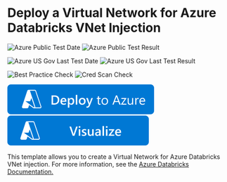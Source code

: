 # Deploy a Virtual Network for Azure Databricks VNet Injection

![Azure Public Test Date](https://azurequickstartsservice.blob.core.windows.net/badges/quickstarts/microsoft.databricks/databricks-vnet-for-vnet-injection/PublicLastTestDate.svg)
![Azure Public Test Result](https://azurequickstartsservice.blob.core.windows.net/badges/quickstarts/microsoft.databricks/databricks-vnet-for-vnet-injection/PublicDeployment.svg)

![Azure US Gov Last Test Date](https://azurequickstartsservice.blob.core.windows.net/badges/quickstarts/microsoft.databricks/databricks-vnet-for-vnet-injection/FairfaxLastTestDate.svg)
![Azure US Gov Last Test Result](https://azurequickstartsservice.blob.core.windows.net/badges/quickstarts/microsoft.databricks/databricks-vnet-for-vnet-injection/FairfaxDeployment.svg)

![Best Practice Check](https://azurequickstartsservice.blob.core.windows.net/badges/quickstarts/microsoft.databricks/databricks-vnet-for-vnet-injection/BestPracticeResult.svg)
![Cred Scan Check](https://azurequickstartsservice.blob.core.windows.net/badges/quickstarts/microsoft.databricks/databricks-vnet-for-vnet-injection/CredScanResult.svg)

[![Deploy To Azure](https://raw.githubusercontent.com/Azure/azure-quickstart-templates/master/1-CONTRIBUTION-GUIDE/images/deploytoazure.svg?sanitize=true)](https://portal.azure.com/#create/Microsoft.Template/uri/https%3A%2F%2Fraw.githubusercontent.com%2FPrezSeah%2Fgalleryres%2Fmain%2Fresource-template-automation%2Fmicrosoft.databricks%2Fdatabricks-vnet-for-vnet-injection%2Fazuredeploy.json)
[![Visualize](https://raw.githubusercontent.com/Azure/azure-quickstart-templates/master/1-CONTRIBUTION-GUIDE/images/visualizebutton.svg?sanitize=true)](http://armviz.io/#/?load=https%3A%2F%2Fraw.githubusercontent.com%2FPrezSeah%2Fgalleryres%2Fmain%2Fresource-template-automation%2Fmicrosoft.databricks%2Fdatabricks-vnet-for-vnet-injection%2Fazuredeploy.json)

This template allows you to create a Virtual Network for Azure Databricks VNet injection.
For more information, see the <a href="https://docs.microsoft.com/en-us/azure/azure-databricks/">Azure Databricks Documentation.


